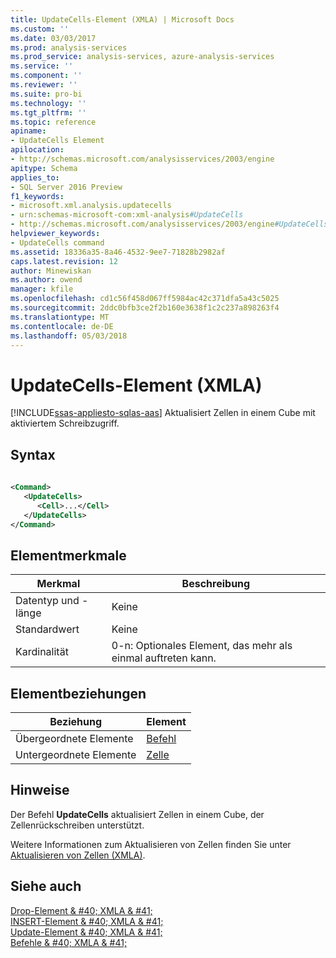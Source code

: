 ```yaml
---
title: UpdateCells-Element (XMLA) | Microsoft Docs
ms.custom: ''
ms.date: 03/03/2017
ms.prod: analysis-services
ms.prod_service: analysis-services, azure-analysis-services
ms.service: ''
ms.component: ''
ms.reviewer: ''
ms.suite: pro-bi
ms.technology: ''
ms.tgt_pltfrm: ''
ms.topic: reference
apiname:
- UpdateCells Element
apilocation:
- http://schemas.microsoft.com/analysisservices/2003/engine
apitype: Schema
applies_to:
- SQL Server 2016 Preview
f1_keywords:
- microsoft.xml.analysis.updatecells
- urn:schemas-microsoft-com:xml-analysis#UpdateCells
- http://schemas.microsoft.com/analysisservices/2003/engine#UpdateCells
helpviewer_keywords:
- UpdateCells command
ms.assetid: 18336a35-8a46-4532-9ee7-71828b2982af
caps.latest.revision: 12
author: Minewiskan
ms.author: owend
manager: kfile
ms.openlocfilehash: cd1c56f458d067ff5984ac42c371dfa5a43c5025
ms.sourcegitcommit: 2ddc0bfb3ce2f2b160e3638f1c2c237a898263f4
ms.translationtype: MT
ms.contentlocale: de-DE
ms.lasthandoff: 05/03/2018
---
```

# <a name="updatecells-element-xmla"></a>UpdateCells-Element (XMLA)
[!INCLUDE[ssas-appliesto-sqlas-aas](../../../includes/ssas-appliesto-sqlas-aas.md)]
  Aktualisiert Zellen in einem Cube mit aktiviertem Schreibzugriff.  
  
## <a name="syntax"></a>Syntax  
  
```xml  
  
<Command>  
   <UpdateCells>  
      <Cell>...</Cell>  
   </UpdateCells>  
</Command>  
```  
  
## <a name="element-characteristics"></a>Elementmerkmale  
  
|Merkmal|Beschreibung|  
|--------------------|-----------------|  
|Datentyp und -länge|Keine|  
|Standardwert|Keine|  
|Kardinalität|0-n: Optionales Element, das mehr als einmal auftreten kann.|  
  
## <a name="element-relationships"></a>Elementbeziehungen  
  
|Beziehung|Element|  
|------------------|-------------|  
|Übergeordnete Elemente|[Befehl](../../../analysis-services/xmla/xml-elements-properties/command-element-xmla.md)|  
|Untergeordnete Elemente|[Zelle](../../../analysis-services/xmla/xml-elements-properties/cell-element-xmla.md)|  
  
## <a name="remarks"></a>Hinweise  
 Der Befehl **UpdateCells** aktualisiert Zellen in einem Cube, der Zellenrückschreiben unterstützt.  
  
 Weitere Informationen zum Aktualisieren von Zellen finden Sie unter [Aktualisieren von Zellen &#40;XMLA&#41;](../../../analysis-services/multidimensional-models-scripting-language-assl-xmla/updating-cells-xmla.md).  
  
## <a name="see-also"></a>Siehe auch  
 [Drop-Element & #40; XMLA & #41;](../../../analysis-services/xmla/xml-elements-commands/drop-element-xmla.md)   
 [INSERT-Element & #40; XMLA & #41;](../../../analysis-services/xmla/xml-elements-commands/insert-element-xmla.md)   
 [Update-Element & #40; XMLA & #41;](../../../analysis-services/xmla/xml-elements-commands/update-element-xmla.md)   
 [Befehle & #40; XMLA & #41;](../../../analysis-services/xmla/xml-elements-commands/xml-elements-commands.md)  
  
  
